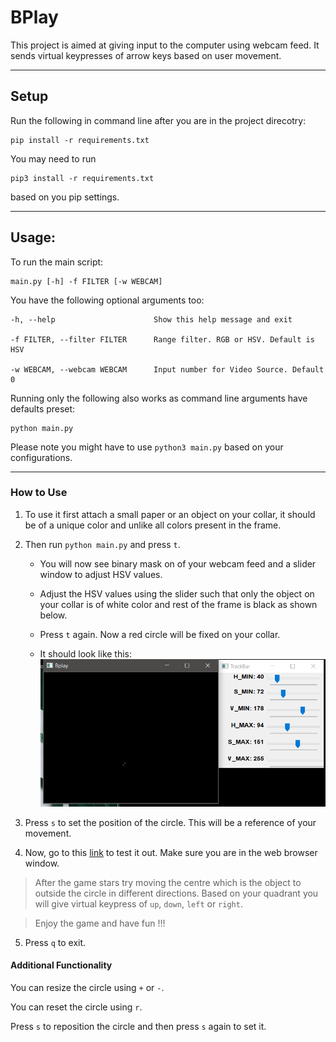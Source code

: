 # BPlay


This project is aimed at giving input to the computer using webcam feed. It sends virtual keypresses of arrow keys based on user movement.

---------------

## Setup

Run the following in command line after you are in the project direcotry:

    pip install -r requirements.txt

You may need to run

    pip3 install -r requirements.txt

based on you pip settings.

---------------------

## Usage:

To run the main script:

    main.py [-h] -f FILTER [-w WEBCAM]

You have the following optional arguments too:


    -h, --help                      Show this help message and exit

    -f FILTER, --filter FILTER      Range filter. RGB or HSV. Default is HSV

    -w WEBCAM, --webcam WEBCAM      Input number for Video Source. Default 0


Running only the following also works as command line arguments have defaults preset:

    python main.py

Please note you might have to use `python3 main.py` based on your configurations.

-----------------------

###  How to Use

1. To use it first attach a small paper or an object on your collar, it should be of a unique color and unlike all colors present in the frame.

2. Then run `python main.py` and press `t`.

   - You will now see binary mask on of your webcam feed and a slider window to adjust HSV values.
   
   - Adjust the HSV values using the slider such that only the object on your collar is of white color and rest of the frame is black as shown below.
   
   - Press `t` again. Now a red circle will be fixed on your collar.
   
   - It should look like this: ![](https://github.com/navi532/BPlay/blob/master/image1.png)

3. Press `s` to set the position of the circle. This will be a reference of your movement.

4. Now, go to this [link](https://www.kiloo.com/subway-surfers/) to test it out. Make sure you are in the web browser window.

 > After the game stars try moving the centre which is the object to outside the circle in different directions. Based on your quadrant you will give virtual keypress of `up`, `down`, `left` or `right`.

 > Enjoy the game and have fun !!!

5. Press `q` to exit.

#### Additional Functionality

You can resize the circle using `+` or `-`.

You can reset the circle using `r`.

Press `s` to reposition the circle and then press `s` again to set it.

